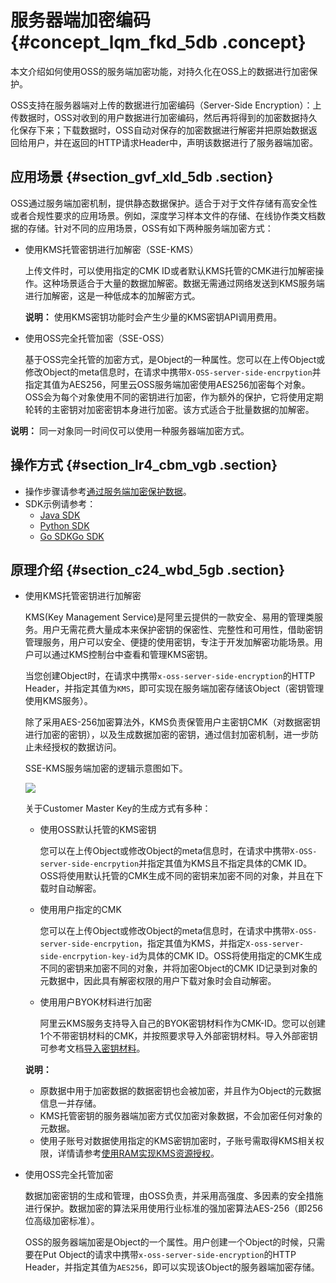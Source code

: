 # 服务器端加密编码 {#concept_lqm_fkd_5db .concept}

本文介绍如何使用OSS的服务端加密功能，对持久化在OSS上的数据进行加密保护。

OSS支持在服务器端对上传的数据进行加密编码（Server-Side Encryption）：上传数据时，OSS对收到的用户数据进行加密编码，然后再将得到的加密数据持久化保存下来；下载数据时，OSS自动对保存的加密数据进行解密并把原始数据返回给用户，并在返回的HTTP请求Header中，声明该数据进行了服务器端加密。

## 应用场景 {#section_gvf_xld_5db .section}

OSS通过服务端加密机制，提供静态数据保护。适合于对于文件存储有高安全性或者合规性要求的应用场景。例如，深度学习样本文件的存储、在线协作类文档数据的存储。针对不同的应用场景，OSS有如下两种服务端加密方式：

-   使用KMS托管密钥进行加解密（SSE-KMS）

    上传文件时，可以使用指定的CMK ID或者默认KMS托管的CMK进行加解密操作。这种场景适合于大量的数据加解密。数据无需通过网络发送到KMS服务端进行加解密，这是一种低成本的加解密方式。

    **说明：** 使用KMS密钥功能时会产生少量的KMS密钥API调用费用。

-   使用OSS完全托管加密（SSE-OSS）

    基于OSS完全托管的加密方式，是Object的一种属性。您可以在上传Object或修改Object的meta信息时，在请求中携带`X-OSS-server-side-encrpytion`并指定其值为AES256，阿里云OSS服务端加密使用AES256加密每个对象。OSS会为每个对象使用不同的密钥进行加密，作为额外的保护，它将使用定期轮转的主密钥对加密密钥本身进行加密。该方式适合于批量数据的加解密。


**说明：** 同一对象同一时间仅可以使用一种服务器端加密方式。

## 操作方式 {#section_lr4_cbm_vgb .section}

-   操作步骤请参考[通过服务端加密保护数据](../../../../intl.zh-CN/最佳实践/数据安全/通过服务端加密保护数据.md#)。
-   SDK示例请参考：
    -   [Java SDK](https://www.alibabacloud.com/help/zh/doc-detail/119227.html)
    -   [Python SDK](https://www.alibabacloud.com/help/zh/doc-detail/119225.html)
    -   [Go SDK](https://help.aliyun.com/document_detail/119226.html)[Go SDK](https://www.alibabacloud.com/help/zh/119226.html)

## 原理介绍 {#section_c24_wbd_5gb .section}

-   使用KMS托管密钥进行加解密

    KMS\(Key Management Service\)是阿里云提供的一款安全、易用的管理类服务。用户无需花费大量成本来保护密钥的保密性、完整性和可用性，借助密钥管理服务，用户可以安全、便捷的使用密钥，专注于开发加解密功能场景。用户可以通过KMS控制台中查看和管理KMS密钥。

    当您创建Object时，在请求中携带`x-oss-server-side-encryption`的HTTP Header，并指定其值为`KMS`，即可实现在服务端加密存储该Object（密钥管理使用KMS服务）。

    除了采用AES-256加密算法外，KMS负责保管用户主密钥CMK（对数据密钥进行加密的密钥），以及生成数据加密的密钥，通过信封加密机制，进一步防止未经授权的数据访问。

    SSE-KMS服务端加密的逻辑示意图如下。

    ![](http://static-aliyun-doc.oss-cn-hangzhou.aliyuncs.com/assets/img/4384/155850769338833_zh-CN.png)

    关于Customer Master Key的生成方式有多种：

    -   使用OSS默认托管的KMS密钥

        您可以在上传Object或修改Object的meta信息时，在请求中携带`X-OSS-server-side-encrpytion`并指定其值为KMS且不指定具体的CMK ID。OSS将使用默认托管的CMK生成不同的密钥来加密不同的对象，并且在下载时自动解密。

    -   使用用户指定的CMK

        您可以在上传Object或修改Object的meta信息时，在请求中携带`X-OSS-server-side-encrpytion`，指定其值为KMS，并指定`X-oss-server-side-encrpytion-key-id`为具体的CMK ID。OSS将使用指定的CMK生成不同的密钥来加密不同的对象，并将加密Object的CMK ID记录到对象的元数据中，因此具有解密权限的用户下载对象时会自动解密。

    -   使用用户BYOK材料进行加密

        阿里云KMS服务支持导入自己的BYOK密钥材料作为CMK-ID。您可以创建1个不带密钥材料的CMK，并按照要求导入外部密钥材料。导入外部密钥可参考文档[导入密钥材料](../../../../intl.zh-CN/用户指南/导入密钥材料.md#)。

    **说明：** 

    -   原数据中用于加密数据的数据密钥也会被加密，并且作为Object的元数据信息一并存储。
    -   KMS托管密钥的服务器端加密方式仅加密对象数据，不会加密任何对象的元数据。
    -   使用子账号对数据使用指定的KMS密钥加密时，子账号需取得KMS相关权限，详情请参考[使用RAM实现KMS资源授权](../../../../intl.zh-CN/用户指南/使用RAM实现KMS资源授权.md#)。
-   使用OSS完全托管加密

    数据加密密钥的生成和管理，由OSS负责，并采用高强度、多因素的安全措施进行保护。数据加密的算法采用使用行业标准的强加密算法AES-256（即256位高级加密标准）。

    OSS的服务器端加密是Object的一个属性。用户创建一个Object的时候，只需要在Put Object的请求中携带`x-oss-server-side-encryption`的HTTP Header，并指定其值为`AES256`，即可以实现该Object的服务器端加密存储。


